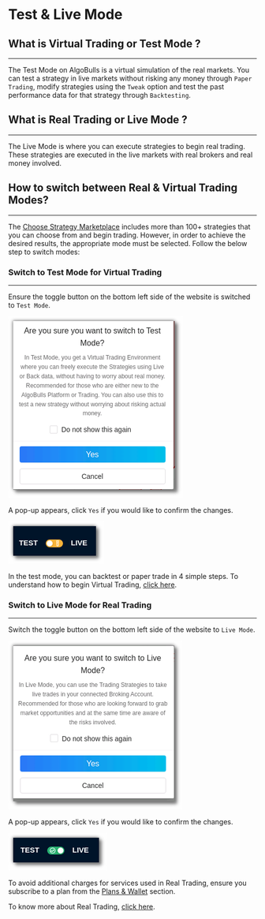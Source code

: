 # Test & Live Mode

## What is Virtual Trading or Test Mode ?
---

The Test Mode on AlgoBulls is a virtual simulation of the real markets. 
You can test a strategy in live markets without risking any money through `Paper Trading`, modify strategies using the `Tweak` option and test the past performance data for that strategy through `Backtesting`.

## What is Real Trading or Live Mode ?
---

The Live Mode is where you can execute strategies to begin real trading. These strategies are executed in the live markets with real brokers and real money involved. 

## How to switch between Real & Virtual Trading Modes?
---

The [Choose Strategy Marketplace](https://app.algobulls.com/marketplace/category/retail) includes more than 100+ strategies that you can choose from and begin trading. However, in order to achieve the desired results, the appropriate mode must be selected. 
Follow the below step to switch modes: 

### Switch to Test Mode for Virtual Trading
---

Ensure the toggle button on the bottom left side of the website is switched to `Test Mode`. 

![test_and_live](imgs/test_and_live2.png)

A pop-up appears, click `Yes` if you would like to confirm the changes. 

![test_and_live](imgs/test_and_live4.png)

In the test mode, you can backtest or paper trade in 4 simple steps. To understand how to begin Virtual Trading, [click here](virtual-trading.md). 

### Switch to Live Mode for Real Trading
---

Switch the toggle button on the bottom left side of the website to `Live Mode`. 

![test_and_live](imgs/test_and_live3.png)

A pop-up appears, click `Yes` if you would like to confirm the changes. 

![test_and_live](imgs/test_and_live5.png)

To avoid additional charges for services used in Real Trading, ensure you subscribe to a plan from the [Plans & Wallet](https://app.algobulls.com/wallet?defaultCategory=smartPlans) section.

To know more about Real Trading, [click here](live-trading.md). 
